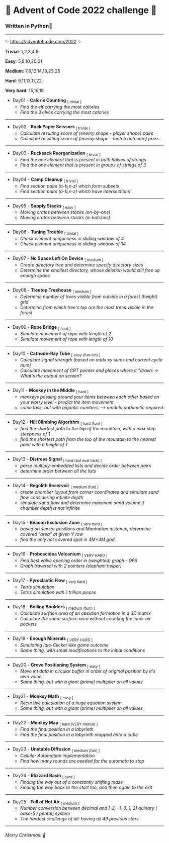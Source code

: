 # 🎄 Advent of Code 2022 challenge 🎄

### Written in **Python**🐍
___
✨ https://adventofcode.com/2022 ✨

**Trivial**: 1,2,3,4,6

**Easy**: 5,8,10,20,21

**Medium**: 7,8,12,14,18,23,25

**Hard**: 9,11,13,17,22

**Very hard**: 15,16,19

-   Day01 - **Calorie Counting** <sub>[ trivial ]</sub>
    -   *Find the elf carrying the most calories*
    -   *Find the 3 elves carrying the most calories*
___
-   Day02 - **Rock Paper Scissors** <sub>[ trivial ]</sub>
    -   *Calculate resulting score of (enemy shape - player shape) pairs*
    -   *Calculate resulting score of (enemy shape - match outcome) pairs*
___
-   Day03 - **Rucksack Reorganization** <sub>[ trivial ]</sub>
    -   *Find the one element that is present in both halves of strings*
    -   *Find the one element that is present in groups of strings of 3*
___
-   Day04 - **Camp Cleanup** <sub>[ trivial ]</sub>
    -   *Find section pairs (a-b,x-z) which form subsets*
    -   *Find section pairs (a-b,x-z) which have intersections*
___
-   Day05 - **Supply Stacks** <sub>[ easy ]</sub>
    -   *Moving crates between stacks (on-by-one)*
    -   *Moving crates between stacks (in batches)*
___
-   Day06 - **Tuning Trouble** <sub>[ trivial ]</sub>
    -   *Check element uniqueness in sliding-window of 4*
    -   *Check element uniqueness in sliding-window of 14*
___
-   Day07 - **No Space Left On Device** <sub>[ medium ]</sub>
    -   *Create directory tree and determine specify directory sizes*
    -   *Determine the smallest directory, whose deletion would still free up enough space*
___
-   Day08 - **Treetop Treehouse** <sub>[ medium ]</sub>
    -   *Determine number of trees visible from outside in a forest (height) grid*
    -   *Determine from which tree's top are the most trees visible in the forest*
___
-   Day09 - **Rope Bridge** <sub>[ hard ]</sub>
    -   *Simulate movement of rope with length of 2*
    -   *Simulate movement of rope with length of 10*
___
-   Day10 - **Cathode-Ray Tube** <sub>[ easy (fun-ish) ]</sub>
    -   *Calculate signal strength (based on addx xy sums and current cycle num)*
    -   *Calculate movement of CRT pointer and places where it "draws -> What's the output on screen?*
___
-   Day11 - **Monkey in the Middle** <sub>[ hard ]</sub>
    -   *monkeys passing around your items between each other based on your worry level - predict the item movement*
    -   *same task, but with gigantic numbers --> modulo arithmetic required*
___
-   Day12 - **Hill Climbing Algorithm** <sub>[ hard (fun) ]</sub>
    -   *find the shortest path to the top of the mountain, with a max step steepness of 1*
    -   *find the shortest path from the top of the mountain to the nearest point with a height of 1*
___
-   Day13 - **Distress Signal** <sub>[ hard (but eval trick) ]</sub>
    -   *parse multiply-embedded lists and decide order between pairs*
    -   *determine order between all the lists*
___
-   Day14 - **Regolith Reservoir** <sub>[ medium (fun) ]</sub>
    -   *create chamber layout from corner coordinates and simulate sand flow considering infinite depth*
    -   *simulate sand flow and determine maximum sand volume if chamber depth is not infinite*
___
-   Day15 - **Beacon Exclusion Zone** <sub>[ very hard ]</sub>
    -   *based on sensor positions and Manhattan distance, determine covered "area" at given Y row*
    -   *find the only not covered spot in 4M×4M grid*
___
-   Day16 - **Proboscidea Volcanium** <sub>[ VERY HARD ]</sub>
    -   *Find best valve opening order in (weighted) graph - DFS*
    -   *Graph traversal with 2 pointers (elephant helper)*
___
-   Day17 - **Pyroclastic Flow** <sub>[ very hard ]</sub>
    -   *Tetris simulation*
    -   *Tetris simulation with 1 trillion pieces*
___
-   Day18 - **Boiling Boulders** <sub>[ medium (fun!) ]</sub>
    -   *Calculate surface area of an obsidian formation in a 3D matrix*
    -   *Calculate the same surface area without counting the inner air pockets*
___
-   Day19 - **Enough Minerals** <sub>[ VERY HARD ]</sub>
    -   *Simulating Idle-Clicker-like game outcome*
    -   *Same thing, with small modifications to the initial conditions*
___
-   Day20 - **Grove Positioning System** <sub>[ easy ]</sub>
    -   *Move int data in circular buffer in order of original position by it's own value*
    -   *Same thing, but with a giant (prime) multiplier on all values*
___
-   Day21 - **Monkey Math** <sub>[ easy ]</sub>
    -   *Recursive calculation of a huge equation system*
    -   *Same thing, but with a giant (prime) multiplier on all values*
___
-   Day22 - **Monkey Map** <sub>[ hard (VERY menial) ]</sub>
    -   *Find the final position in a labyrinth*
    -   *Find the final position in a labyrinth mapped onto a cube*
___
-   Day23 - **Unstable Diffusion** <sub>[ medium (fun) ]</sub>
    -   *Cellular Automation implementation*
    -   *Find how many rounds are needed for the automata to stop*
___
-   Day24 - **Blizzard Basin** <sub>[ hard ]</sub>
    -   *Finding the way out of a constantly shifting maze*
    -   *Finding the way back to the start too, and then again to the exit*
___
-   Day25 - **Full of Hot Air** <sub>[ medium ]</sub>
    -   *Number conversion between decimal and [-2, -1, 0, 1, 2] quinary ( base-5 / pental) system*
    -   *The hardest challenge of all: having all 49 previous stars*
___
###### Merry Christmas! 🎄
